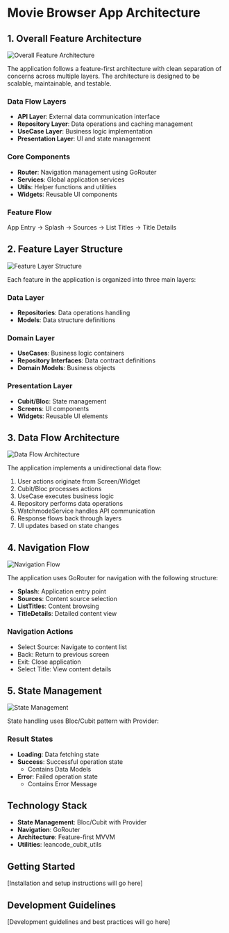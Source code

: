 # Movie Browser App Architecture

## 1. Overall Feature Architecture

![Overall Feature Architecture](docs/images/1_overall_feature_architecture.png)

The application follows a feature-first architecture with clean separation of concerns across multiple layers. The architecture is designed to be scalable, maintainable, and testable.

### Data Flow Layers
- **API Layer**: External data communication interface
- **Repository Layer**: Data operations and caching management
- **UseCase Layer**: Business logic implementation
- **Presentation Layer**: UI and state management

### Core Components
- **Router**: Navigation management using GoRouter
- **Services**: Global application services
- **Utils**: Helper functions and utilities
- **Widgets**: Reusable UI components

### Feature Flow
App Entry → Splash → Sources → List Titles → Title Details

## 2. Feature Layer Structure

![Feature Layer Structure](docs/images/2_feature_layer_structure.png)

Each feature in the application is organized into three main layers:

### Data Layer
- **Repositories**: Data operations handling
- **Models**: Data structure definitions

### Domain Layer
- **UseCases**: Business logic containers
- **Repository Interfaces**: Data contract definitions
- **Domain Models**: Business objects

### Presentation Layer
- **Cubit/Bloc**: State management
- **Screens**: UI components
- **Widgets**: Reusable UI elements

## 3. Data Flow Architecture

![Data Flow Architecture](docs/images/3_data_flow_architecture.png)

The application implements a unidirectional data flow:

1. User actions originate from Screen/Widget
2. Cubit/Bloc processes actions
3. UseCase executes business logic
4. Repository performs data operations
5. WatchmodeService handles API communication
6. Response flows back through layers
7. UI updates based on state changes

## 4. Navigation Flow

![Navigation Flow](docs/images/4_navigation_flow.png)

The application uses GoRouter for navigation with the following structure:

- **Splash**: Application entry point
- **Sources**: Content source selection
- **ListTitles**: Content browsing
- **TitleDetails**: Detailed content view

### Navigation Actions
- Select Source: Navigate to content list
- Back: Return to previous screen
- Exit: Close application
- Select Title: View content details

## 5. State Management

![State Management](docs/images/5_state_management.png)

State handling uses Bloc/Cubit pattern with Provider:

### Result States
- **Loading**: Data fetching state
- **Success**: Successful operation state
  - Contains Data Models
- **Error**: Failed operation state
  - Contains Error Message

## Technology Stack

- **State Management**: Bloc/Cubit with Provider
- **Navigation**: GoRouter
- **Architecture**: Feature-first MVVM
- **Utilities**: leancode_cubit_utils

## Getting Started

[Installation and setup instructions will go here]

## Development Guidelines

[Development guidelines and best practices will go here]
